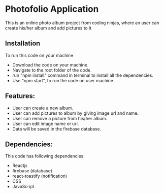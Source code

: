 <h1>Photofolio Application</h1>
This is an online photo album project from coding ninjas, where an user can create his/her album and add pictures to it.

<h2>Installation</h2>
To run this code on your machine
<ul>
  <li>Download the code on your machine.</li>
  <li>Navigate to the root folder of the code.</li>
  <li>run "npm install" command in terminal to install all the dependencies.</li>
  <li>Use "npm start", to run the code on user machine.</li>
</ul>

<h2>Features:</h2>
<ul>
  <li>User can create a new album.</li>
  <li>User can add pictures to album by giving image url and name.</li>
  <li>User can remove a picture from his/her album.</li>
  <li>User can edit image name or url.</li>
  <li>Data will be saved in the firebase database.</li>
</ul>

<h2>Dependencies:</h2>
This code has following dependencies:
<ul>
  <li>Reactjs</li>
  <li>firebase (database)</li>
  <li>react-toastify (notification)</li>
  <li>CSS</li>
  <li>JavaScript</li>
</ul>
